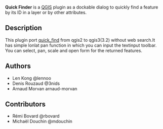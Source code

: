 **Quick Finder** is a [QGIS](http://www.qgis.org) plugin as a dockable dialog to quickly find a feature by its ID in a layer or by other attributes.

## Description

This plugin port [quick_find](https://github.com/3nids/quickfinder) from qgis2 to qgis3(3.2) without web search.It has simple lonlat pan function in which you can input the textinput toolbar.
You can select, pan, scale and open form for the returned features.


## Authors
* Len Kong @lennoo
* Denis Rouzaud @3nids
* Arnaud Morvan arnaud-morvan


## Contributors

* Rémi Bovard @rbovard
* Michaël Douchin @mdouchin




